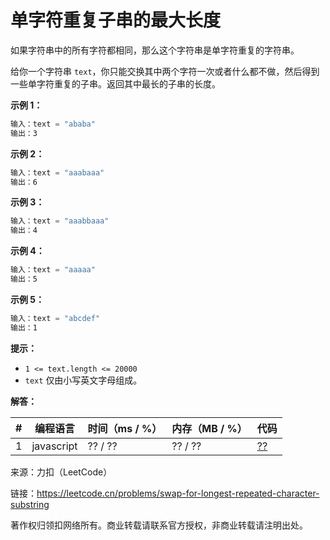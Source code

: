 # 单字符重复子串的最大长度

如果字符串中的所有字符都相同，那么这个字符串是单字符重复的字符串。

给你一个字符串 `text`，你只能交换其中两个字符一次或者什么都不做，然后得到一些单字符重复的子串。返回其中最长的子串的长度。

**示例 1：**

``` javascript
输入：text = "ababa"
输出：3
```

**示例 2：**

``` javascript
输入：text = "aaabaaa"
输出：6
```

**示例 3：**

``` javascript
输入：text = "aaabbaaa"
输出：4
```

**示例 4：**

``` javascript
输入：text = "aaaaa"
输出：5
```

**示例 5：**

``` javascript
输入：text = "abcdef"
输出：1
```

**提示：**

- `1 <= text.length <= 20000`
- `text` 仅由小写英文字母组成。

**解答：**

**#**|**编程语言**|**时间（ms / %）**|**内存（MB / %）**|**代码**
--|--|--|--|--
1|javascript|?? / ??|?? / ??|[??](./javascript/ac_v1.js)

来源：力扣（LeetCode）

链接：https://leetcode.cn/problems/swap-for-longest-repeated-character-substring

著作权归领扣网络所有。商业转载请联系官方授权，非商业转载请注明出处。
